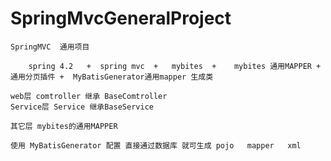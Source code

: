 # SpringMvcGeneralProject
 
    SpringMVC  通用项目
       
        spring 4.2   +  spring mvc  +   mybites  +    mybites 通用MAPPER + 通用分页插件 +  MyBatisGenerator通用mapper 生成类  

    web层 comtroller 继承 BaseComtroller 
    Service层 Service 继承BaseService
    
    其它层 mybites的通用MAPPER

    使用 MyBatisGenerator 配置 直接通过数据库 就可生成 pojo   mapper   xml    
    
